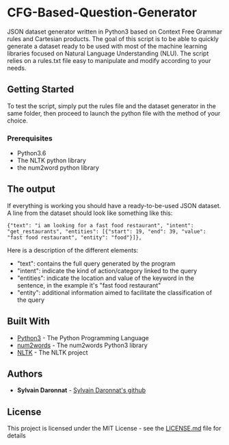 # CFG-Based-Question-Generator

JSON dataset generator written in Python3 based on Context Free Grammar rules and Cartesian products.
The goal of this script is to be able to quickly generate a dataset ready to be used with most of the machine learning libraries focused on Natural Language Understanding (NLU). The script relies on a rules.txt file easy to manipulate and modify according to your needs.

## Getting Started

To test the script, simply put the rules file and the dataset generator in the same folder, then proceed to launch the python file with the method of your choice.

### Prerequisites

* Python3.6
* The NLTK python library
* the num2word python library

## The output

If everything is working you should have a ready-to-be-used JSON dataset.
A line from the dataset should look like something like this:
```
{"text": "i am looking for a fast food restaurant", "intent": "get_restaurants", "entities": [{"start": 19, "end": 39, "value": "fast food restaurant", "entity": "food"}]},
```
Here is a description of the different elements:
* "text": contains the full query generated by the program
* "intent": indicate the kind of action/category linked to the query
* "entities": indicate the location and value of the keyword in the sentence, in the example it's "fast food restaurant"
* "entity": additional information aimed to facilitate the classification of the query 

## Built With

* [Python3](https://www.python.org/) - The Python Programming Language
* [num2words](https://pypi.python.org/pypi/num2words) - The num2words Python3 library
* [NLTK](http://www.nltk.org/) - The NLTK project

## Authors

* **Sylvain Daronnat** - [Sylvain Daronnat's github](https://github.com/daronnat)

## License

This project is licensed under the MIT License - see the [LICENSE.md](LICENSE.md) file for details


